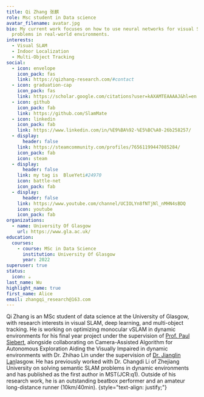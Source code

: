 ```yaml
---
title: Qi Zhang 张麒
role: Msc student in Data science
avatar_filename: avatar.jpg
bio: My current work focuses on how to use neural networks for visual SLAM
  problems in real-world environments.
interests:
  - Visual SLAM
  - Indoor Localization
  - Multi-Object Tracking
social:
  - icon: envelope
    icon_pack: fas
    link: https://qizhang-research.com/#contact
  - icon: graduation-cap
    icon_pack: fas
    link: https://scholar.google.com/citations?user=kAXAMTEAAAAJ&hl=en
  - icon: github
    icon_pack: fab
    link: https://github.com/SlamMate
  - icon: linkedin
    icon_pack: fab
    link: https://www.linkedin.com/in/%E9%BA%92-%E5%BC%A0-26b258257/
  - display:
      header: false
    link: https://steamcommunity.com/profiles/76561199447085284/
    icon_pack: fab
    icon: steam
  - display:
      header: false
    link: my tag is  BlueYeti#24970
    icon: battle-net
    icon_pack: fab
  - display:
      header: false
    link: https://www.youtube.com/channel/UCIOLYn8fNTjNl_nMHN4sBDQ
    icon: youtube
    icon_pack: fab
organizations:
  - name: University Of Glasgow
    url: https://www.gla.ac.uk/
education:
  courses:
    - course: MSc in Data Science
      institution: University Of Glasgow
      year: 2022
superuser: true
status:
  icon: ☕️
last_name: Wu
highlight_name: true
first_name: Alice
email: zhangqi_research@163.com
---
```

Qi Zhang is an MSc student of data science at the University of Glasgow, with research interests in visual SLAM, deep learning, and multi-object tracking. He is working on optimizing monocular vSLAM in dynamic environments for his final year project under the supervision of [Prof. Paul Siebert](https://www.gla.ac.uk/schools/computing/staff/paulsiebert/), alongside collaborating on Camera-Assisted Algorithm for Autonomous Exploration Aiding the Visually Impaired in dynamic environments with Dr. Zhihao Lin under the supervision of [Dr. Jianglin Lan](https://www.gla.ac.uk/schools/engineering/staff/jianglinlan/)lasgow. He has previously worked with Dr. Changdi Li of Zhejiang University on solving semantic SLAM problems in dynamic environments and has published as the first author in MST(JCR:q1). Outside of his research work, he is an outstanding beatbox performer and an amateur long-distance runner (10km/40min).
{style="text-align: justify;"}